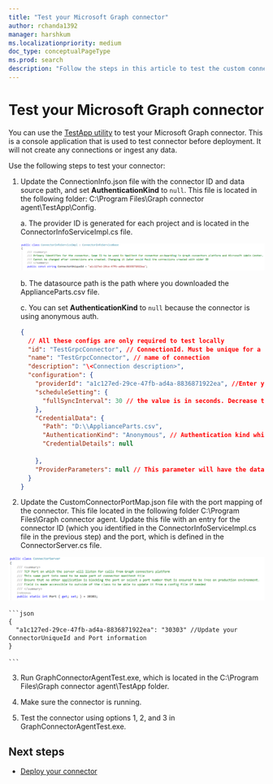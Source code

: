 ```yaml
---
title: "Test your Microsoft Graph connector"
author: rchanda1392
manager: harshkum
ms.localizationpriority: medium
doc_type: conceptualPageType
ms.prod: search
description: "Follow the steps in this article to test the custom connector you built using the Microsoft Graph connectors SDK."
---
```


# Test your Microsoft Graph connector

You can use the [TestApp utility](/graph/custom-connector-sdk-testapp) to test your Microsoft Graph connector. This is a console application that is used to test connector before deployment. It will not create any connections or ingest any data.

Use the following steps to test your connector:

1. Update the ConnectionInfo.json file with the connector ID and data source path, and set **AuthenticationKind** to `null`. This file is located in the following folder: C:\Program Files\Graph connector agent\TestApp\Config.

    a. The provider ID is generated for each project and is located in the ConnectorInfoServiceImpl.cs file.
    
    ![Screenshot of the ConnectorInfoServiceImpl.cs file showing the location of the Provider ID.](images/connectors-sdk/providerid.png)

    b. The datasource path is the path where you downloaded the ApplianceParts.csv file.

    c. You can set **AuthenticationKind** to `null` because the connector is using anonymous auth.

    ```json
    {
      // All these configs are only required to test locally
      "id": "TestGrpcConnector", // ConnectionId. Must be unique for a tenant. Change this for each crawlTest
      "name": "TestGrpcConnector", // name of connection
      "description": "\<Connection description>",
      "configuration": {
        "providerId": "a1c127ed-29ce-47fb-ad4a-8836871922ea", //Enter your ConnectorUniqueId
        "scheduleSetting": {
          "fullSyncInterval": 30 // the value is in seconds. Decrease this to run consecutive tests on the same connectionId
        },
        "CredentialData": {
          "Path": "D:\\ApplianceParts.csv",
          "AuthenticationKind": "Anonymous", // Authentication kind which connector supports eg: basic, windows, anonymous
          "CredentialDetails": null
    
        },
        "ProviderParameters": null // This parameter will have the data/configuration given during connection creation time. Will be present in JSON serialized format
      }
    }

    ```

2. Update the CustomConnectorPortMap.json file with the port mapping of the connector. This file located in the following folder C:\Program Files\Graph connector agent. Update this file with an entry for the connector ID (which you identified in the ConnectorInfoServiceImpl.cs file in the previous step) and the port, which is defined in the ConnectorServer.cs file.

![Screenshot of the ConnectorServer.cs file showing the port location](images/connectors-sdk/portmap.png)

    ```json
    {
      "a1c127ed-29ce-47fb-ad4a-8836871922ea": "30303" //Update your ConnectorUniqueId and Port information
    }

    ```

3. Run GraphConnectorAgentTest.exe, which is located in the C:\Program Files\Graph connector agent\TestApp folder.

4. Make sure the connector is running.

5. Test the connector using options 1, 2, and 3 in GraphConnectorAgentTest.exe.

## Next steps

* [Deploy your connector](/graph/custom-connector-sdk-sample-hosting)
